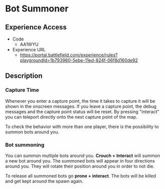 # Bot Summoner

## Experience Access

* Code
  * AA1WYU
* Experience URL
  * https://portal.battlefield.com/experience/rules?playgroundId=1b793980-5ebe-11ed-824f-06f8d160de92

## Description

### Capture Time

Whenever you enter a capture point, the time it takes to capture it will be shown in the onscreen messages.
If you leave a capture point, the debug messages and the capture point status will be reset.
By pressing "interact" you can teleport directly onto the next capture point of the map.

To check the behavior with more than one player, there is the possibility to summon bots around you.

### Bot summoning

You can summon multiple bots around you. **Crouch + Interact** will summon a new bot around you. 
The summoned bots will appear in four directions around you. They will rotate their position around you in order to not die.

To release all summoned bots go **prone + interact**. The bots will be killed and get kept around the spawn again.
